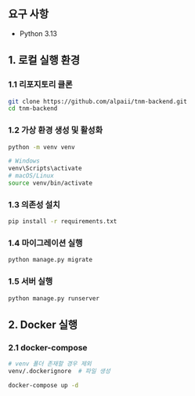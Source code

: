 ## 요구 사항

- Python 3.13

## 1. 로컬 실행 환경

### 1.1 리포지토리 클론

```bash
git clone https://github.com/alpaii/tnm-backend.git
cd tnm-backend
```

### 1.2 가상 환경 생성 및 활성화

```bash
python -m venv venv

# Windows
venv\Scripts\activate
# macOS/Linux
source venv/bin/activate
```

### 1.3 의존성 설치

```bash
pip install -r requirements.txt
```

### 1.4 마이그레이션 실행

```bash
python manage.py migrate
```

### 1.5 서버 실행

```bash
python manage.py runserver
```

## 2. Docker 실행

### 2.1 docker-compose

```bash
# venv 폴더 존재할 경우 제외
venv/.dockerignore  # 파일 생성

docker-compose up -d
```
